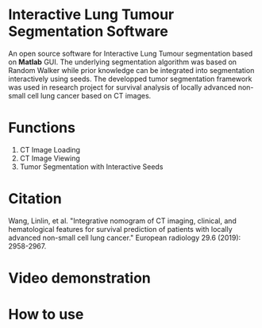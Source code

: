 # Interactive Lung Tumour Segmentation Software
An open source software for Interactive Lung Tumour segmentation based on **Matlab** GUI. The underlying segmentation algorithm was based on Random Walker while prior knowledge 
can be integrated into segmentation interactively using seeds. The developped tumor segmentation framework was used in research project for survival analysis of locally advanced 
non-small cell lung cancer based on CT images.

# Functions
1) CT Image Loading
2) CT Image Viewing
3) Tumor Segmentation with Interactive Seeds

# Citation
Wang, Linlin, et al. "Integrative nomogram of CT imaging, clinical, and hematological features for survival prediction of patients with locally advanced non-small cell lung cancer." 
European radiology 29.6 (2019): 2958-2967.

# Video demonstration

# How to use
